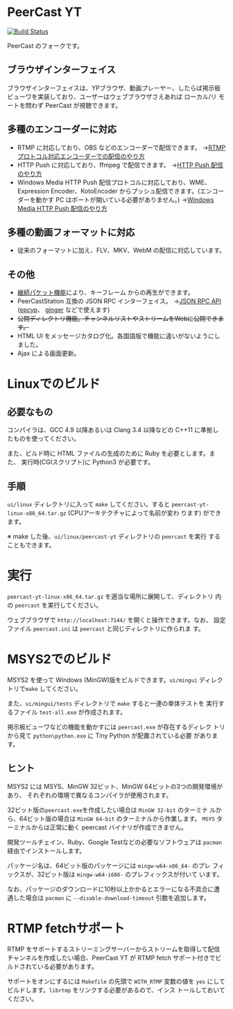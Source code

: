# PeerCast YT

[![Build Status](https://travis-ci.org/plonk/peercast-yt.svg?branch=master)](https://travis-ci.org/plonk/peercast-yt)

PeerCast のフォークです。

## ブラウザインターフェイス

ブラウザインターフェイスは、YPブラウザ、動画プレーヤー、したらば掲示板
ビューワを実装しており、ユーザーはウェブブラウザさえあれば ローカル/リ
モートを問わず PeerCast が視聴できます。

## 多種のエンコーダーに対応

* RTMP に対応しており、OBS などのエンコーダーで配信できます。
  →[RTMPプロトコル対応エンコーダーでの配信のやり方](https://github.com/plonk/peercast-yt/wiki/RTMP%E3%83%97%E3%83%AD%E3%83%88%E3%82%B3%E3%83%AB%E5%AF%BE%E5%BF%9C%E3%82%A8%E3%83%B3%E3%82%B3%E3%83%BC%E3%83%80%E3%83%BC%E3%81%A7%E3%81%AE%E9%85%8D%E4%BF%A1%E3%81%AE%E3%82%84%E3%82%8A%E6%96%B9)
* HTTP Push に対応しており、ffmpeg で配信できます。
  →[HTTP Push 配信のやり方](https://github.com/plonk/peercast-yt/wiki/HTTP-Push-%E9%85%8D%E4%BF%A1%E3%81%AE%E3%82%84%E3%82%8A%E6%96%B9)
* Windows Media HTTP Push 配信プロトコルに対応しており、WME、
  Expression Encoder、KotoEncoder からプッシュ配信できます。(エンコー
  ダーを動かす PC はポートが開いている必要がありません。)
  →[Windows Media HTTP Push 配信のやり方](https://github.com/plonk/peercast-yt/wiki/Windows-Media-HTTP-Push-%E9%85%8D%E4%BF%A1%E3%81%AE%E3%82%84%E3%82%8A%E6%96%B9)

## 多種の動画フォーマットに対応

* 従来のフォーマットに加え、FLV、MKV、WebM の配信に対応しています。

## その他

* [継続パケット機能](docs/continuation-packets.md)により、キーフレーム
  からの再生ができます。
* PeerCastStation 互換の JSON RPC インターフェイス。
  →[JSON RPC API](https://github.com/plonk/peercast-yt/wiki/JSON-RPC-API)
  ([epcyp](https://github.com/mrhorin/epcyp)、
  [ginger](https://github.com/plonk/ginger/) などで使えます)
* <del>公開ディレクトリ機能。チャンネルリストやストリームをWebに公開できます。</del>
* HTML UI をメッセージカタログ化。各国語版で機能に違いがないようにしました。
* Ajax による画面更新。

# Linuxでのビルド

## 必要なもの

コンパイラは、GCC 4.9 以降あるいは Clang 3.4 以降などの C++11 に準拠し
たものを使ってください。

また、ビルド時に HTML ファイルの生成のために Ruby を必要とします。また、
実行時(CGIスクリプト)に Python3 が必要です。

## 手順

`ui/linux` ディレクトリに入って `make` してください。すると
`peercast-yt-linux-x86_64.tar.gz` (CPUアーキテクチャによって名前が変わ
ります) ができます。

※ make した後、`ui/linux/peercast-yt` ディレクトリの `peercast` を実行
することもできます。

# 実行

`peercast-yt-linux-x86_64.tar.gz` を適当な場所に展開して、ディレクトリ
内の `peercast` を実行してください。

ウェブブラウザで `http://localhost:7144/` を開くと操作できます。なお、
設定ファイル `peercast.ini` は `peercast` と同じディレクトリに作られま
す。

# MSYS2でのビルド

MSYS2 を使って Windows (MinGW)版をビルドできます。`ui/mingui` ディレク
トリで`make` してください。

また、`ui/mingui/tests` ディレクトリで `make` すると一連の単体テストを
実行するファイル `test-all.exe` が作成されます。

掲示板ビューワなどの機能を動かすには `peercast.exe` が存在するディレク
トリから見て `python\python.exe` に Tiny Python が配置されている必要
があります。

## ヒント

MSYS2 には MSYS、MinGW 32ビット、MinGW 64ビットの3つの開発環境があり、
それぞれの環境で異なるコンパイラが使用されます。

32ビット版の`peercast.exe`を作成したい場合は `MinGW 32-bit` のターミナ
ルから、64ビット版の場合は `MinGW 64-bit` のターミナルから作業します。
`MSYS` ターミナルからは正常に動く peercast バイナリが作成できません。

開発ツールチェイン、Ruby、Google Testなどの必要なソフトウェアは
`pacman`経由でインストールします。

パッケージ名は、64ビット版のパッケージには `mingw-w64-x86_64-` のプレ
フィックスが、32ビット版は `mingw-w64-i686-` のプレフィックスが付いて
います。

なお、パッケージのダウンロードに10秒以上かかるとエラーになる不具合に遭
遇した場合は `pacman` に `--disable-download-timeout` 引数を追加します。

# RTMP fetchサポート

RTMP をサポートするストリーミングサーバーからストリームを取得して配信
チャンネルを作成したい場合、PeerCast YT が RTMP fetch サポート付きでビ
ルドされている必要があります。

サポートをオンにするには `Makefile` の先頭で `WITH_RTMP` 変数の値を
`yes` にしてビルドします。`librtmp` をリンクする必要があるので、インス
トールしておいてください。
